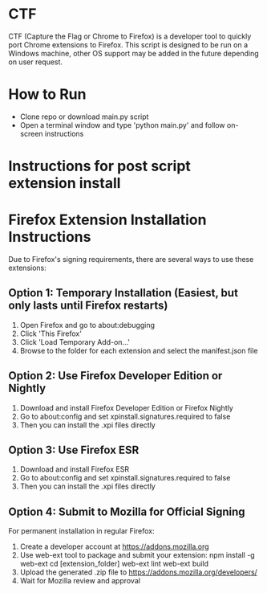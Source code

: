 # CTF
CTF (Capture the Flag or Chrome to Firefox) is a developer tool to quickly port Chrome extensions to Firefox. This script is designed to be run on a Windows machine, other OS support may be added in the future depending on user request.

# How to Run
- Clone repo or download main.py script
- Open a terminal window and type 'python main.py' and follow on-screen instructions

# Instructions for post script extension install
Firefox Extension Installation Instructions
=====================================

Due to Firefox's signing requirements, there are several ways to use these extensions:

Option 1: Temporary Installation (Easiest, but only lasts until Firefox restarts)
----------------------------------------------------------------
1. Open Firefox and go to about:debugging
2. Click 'This Firefox'
3. Click 'Load Temporary Add-on...'
4. Browse to the folder for each extension and select the manifest.json file

Option 2: Use Firefox Developer Edition or Nightly
----------------------------------------------------------------
1. Download and install Firefox Developer Edition or Firefox Nightly
2. Go to about:config and set xpinstall.signatures.required to false
3. Then you can install the .xpi files directly

Option 3: Use Firefox ESR
----------------------------------------------------------------
1. Download and install Firefox ESR
2. Go to about:config and set xpinstall.signatures.required to false
3. Then you can install the .xpi files directly

Option 4: Submit to Mozilla for Official Signing
----------------------------------------------------------------
For permanent installation in regular Firefox:
1. Create a developer account at https://addons.mozilla.org
2. Use web-ext tool to package and submit your extension:
   npm install -g web-ext
   cd [extension_folder]
   web-ext lint
   web-ext build
3. Upload the generated .zip file to https://addons.mozilla.org/developers/
4. Wait for Mozilla review and approval
